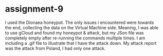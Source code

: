 # assignment-9
I used the Dionaea honeypot.
The only issues i encountered were towards the end, collecting the data on the Virtual Machine side. Meaning, I was able to use gCloud and found my honeypot & attack, but my JSon file was completely empty after re-running the commands multiple times. I am including a .gif file to illustrate that I have the attack down. 
My attack report was the attack from Poland, I had only one attack. 

